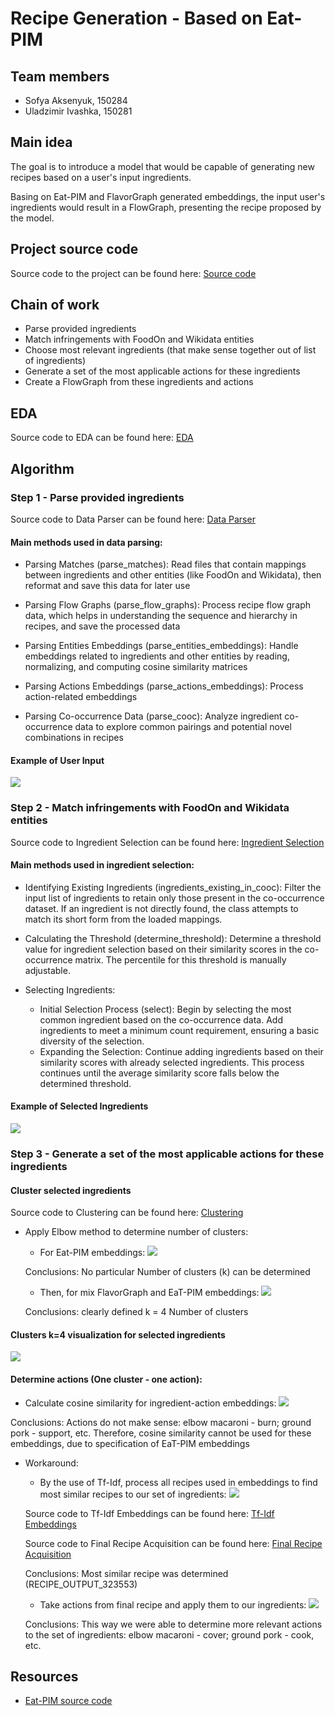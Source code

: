 # Recipe Generation - Based on Eat-PIM

## Team members

- Sofya Aksenyuk, 150284
- Uladzimir Ivashka, 150281

## Main idea

The goal is to introduce a model that would be capable of generating new recipes based on a user's input ingredients. 

Basing on Eat-PIM and FlavorGraph generated embeddings, the input user's ingredients would result in a FlowGraph, presenting the recipe proposed by the model.

## Project source code

Source code to the project can be found here: [Source code](https://github.com/aksenyuk/recipe-generation)

## Chain of work

- Parse provided ingredients
- Match infringements with FoodOn and Wikidata entities
- Choose most relevant ingredients (that make sense together out of list of ingredients)
- Generate a set of the most applicable actions for these ingredients
- Create a FlowGraph from these ingredients and actions

## EDA 

Source code to EDA can be found here: [EDA](https://github.com/aksenyuk/recipe-generation/small_eda.ipynb)

## Algorithm

### Step 1 - Parse provided ingredients

Source code to Data Parser can be found here: [Data Parser](https://github.com/aksenyuk/recipe-generation/src/parse_data.py)

#### Main methods used in data parsing:

- Parsing Matches (parse_matches): Read files that contain mappings between ingredients and other entities (like FoodOn and Wikidata), then reformat and save this data for later use

- Parsing Flow Graphs (parse_flow_graphs): Process recipe flow graph data, which helps in understanding the sequence and hierarchy in recipes, and save the processed data

- Parsing Entities Embeddings (parse_entities_embeddings): Handle embeddings related to ingredients and other entities by reading, normalizing, and computing cosine similarity matrices

- Parsing Actions Embeddings (parse_actions_embeddings): Process action-related embeddings

- Parsing Co-occurrence Data (parse_cooc): Analyze ingredient co-occurrence data to explore common pairings and potential novel combinations in recipes

#### Example of User Input

<img src="src/plots/initial_ingredients.png">

### Step 2 - Match infringements with FoodOn and Wikidata entities

Source code to Ingredient Selection can be found here: [Ingredient Selection](https://github.com/aksenyuk/recipe-generation/src/ingredients_selection.py)

#### Main methods used in ingredient selection:

- Identifying Existing Ingredients (ingredients_existing_in_cooc): Filter the input list of ingredients to retain only those present in the co-occurrence dataset. If an ingredient is not directly found, the class attempts to match its short form from the loaded mappings.

- Calculating the Threshold (determine_threshold): Determine a threshold value for ingredient selection based on their similarity scores in the co-occurrence matrix. The percentile for this threshold is manually adjustable.

- Selecting Ingredients:
    - Initial Selection Process (select): Begin by selecting the most common ingredient based on the co-occurrence data. Add ingredients to meet a minimum count requirement, ensuring a basic diversity of the selection.
    - Expanding the Selection: Continue adding ingredients based on their similarity scores with already selected ingredients. This process continues until the average similarity score falls below the determined threshold.

#### Example of Selected Ingredients

<img src="src/plots/selected_ingredients.png">

### Step 3 - Generate a set of the most applicable actions for these ingredients

#### Cluster selected ingredients 

Source code to Clustering can be found here: [Clustering](https://github.com/aksenyuk/recipe-generation/src/clustering.py)

- Apply Elbow method to determine number of clusters:

    - For Eat-PIM embeddings: <img src="src/plots/elbow_eatpim.png">

    Conclusions: No particular Number of clusters (k) can be determined

    - Then, for mix FlavorGraph and EaT-PIM embeddings: <img src="src/plots/elbow_mixed.png">

    Conclusions: clearly defined k = 4 Number of clusters

#### Clusters k=4 visualization for selected ingredients

<img src="src/plots/pca.png">

#### Determine actions (One cluster - one action):

- Calculate cosine similarity for ingredient-action embeddings: <img src="src/plots/graph_first_iteration.png">

Conclusions: Actions do not make sense: elbow macaroni - burn; ground pork - support, etc. Therefore, cosine similarity cannot be used for these embeddings, due to specification of EaT-PIM embeddings

- Workaround: 

    - By the use of Tf-Idf, process all recipes used in embeddings to find most similar recipes to our set of ingredients: <img src="src/plots/graph_from_dataset.png">

    Source code to Tf-Idf Embeddings can be found here: [Tf-Idf Embeddings](https://github.com/aksenyuk/recipe-generation/src/tf_idf.py)

    Source code to Final Recipe Acquisition can be found here: [Final Recipe Acquisition](https://github.com/aksenyuk/recipe-generation/src/checker.py)

    Conclusions: Most similar recipe was determined (RECIPE_OUTPUT_323553)

    - Take actions from final recipe and apply them to our ingredients: <img src="src/plots/graph_second_iteration.png">

    Conclusions: This way we were able to determine more relevant actions to the set of ingredients: elbow macaroni - cover; ground pork - cook, etc.















## Resources

- [Eat-PIM source code](https://github.com/boschresearch/EaT-PIM/tree/main)